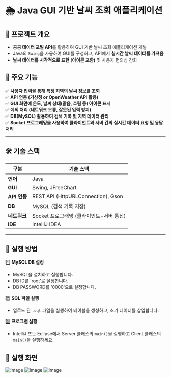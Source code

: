 # 🌦 Java GUI 기반 날씨 조회 애플리케이션

## 📌 프로젝트 개요
- **공공 데이터 포털 API**를 활용하여 GUI 기반 날씨 조회 애플리케이션 개발
- Java의 `Swing`을 사용하여 GUI를 구성하고, API에서 **실시간 날씨 데이터를 가져옴**
- **날씨 데이터를 시각적으로 표현 (아이콘 포함)** 및 사용자 편의성 강화

## 📜 주요 기능
✅ **사용자 입력을 통해 특정 지역의 날씨 정보를 조회**  
✅ **API 연동 (기상청 or OpenWeather API 활용)**  
✅ **GUI 화면에 온도, 날씨 상태(맑음, 흐림 등) 아이콘 표시**  
✅ **예외 처리 (네트워크 오류, 잘못된 입력 방지)**  
✅ **DB(MySQL) 활용하여 검색 기록 및 지역 데이터 관리**  
✅ **Socket 프로그래밍을 사용하여 클라이언트와 서버 간의 실시간 데이터 요청 및 응답 처리**  

---

## 🛠️ 기술 스택
| **구분**  | **기술 스택** |
|-----------|--------------|
| **언어** | Java |
| **GUI** | Swing, JFreeChart |
| **API 연동** | REST API (HttpURLConnection), Gson |
| **DB** | MySQL (검색 기록 저장) |
| **네트워크** | Socket 프로그래밍 (클라이언트-서버 통신) |
| **IDE** | IntelliJ IDEA |

---

## 🔧 실행 방법
1️⃣ **MySQL DB 설정**
- MySQL을 설치하고 실행합니다.
- DB ID를 'root'로 설정합니다.
- DB PASSWORD를 '0000'으로 설정합니다.

2️⃣ **SQL 파일 실행**
- 업로드 된 `.sql` 파일을 실행하여 테이블을 생성하고, 초기 데이터를 삽입합니다.

3️⃣ **프로그램 실행**
- IntelliJ 또는 Eclipse에서 Server 클래스의 `main()`을 실행하고 Client 클래스의 `main()`을 실행하세요.

## 📸 실행 화면
![image](https://github.com/user-attachments/assets/b6daadaf-c4b7-4ac7-b8f7-401e019b434a)
![image](https://github.com/user-attachments/assets/795253b3-aa20-4ade-b874-10d2d16a1431)
![image](https://github.com/user-attachments/assets/79eceb83-215d-43b8-ae0c-c8f6cce015bc)
